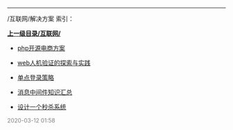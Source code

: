 
----

/互联网/解决方案 索引：


**[上一级目录/互联网/](/互联网/)**

- [php开源电商方案](/互联网/解决方案/php开源电商方案)

- [web人机验证的探索与实践](/互联网/解决方案/web人机验证的探索与实践)

- [单点登录策略](/互联网/解决方案/单点登录策略)

- [消息中间件知识汇总](/互联网/解决方案/消息中间件知识汇总)

- [设计一个秒杀系统](/互联网/解决方案/设计一个秒杀系统)


<font size=2 color='grey'> 2020-03-12 01:58 </font>